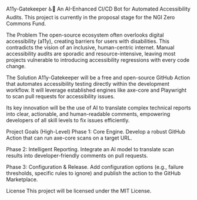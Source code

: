 A11y-Gatekeeper ♿️🤖
An AI-Enhanced CI/CD Bot for Automated Accessibility Audits. This project is currently in the proposal stage for the NGI Zero Commons Fund.

The Problem
The open-source ecosystem often overlooks digital accessibility (a11y), creating barriers for users with disabilities. This contradicts the vision of an inclusive, human-centric internet. Manual accessibility audits are sporadic and resource-intensive, leaving most projects vulnerable to introducing accessibility regressions with every code change.

The Solution
A11y-Gatekeeper will be a free and open-source GitHub Action that automates accessibility testing directly within the development workflow. It will leverage established engines like axe-core and Playwright to scan pull requests for accessibility issues.

Its key innovation will be the use of AI to translate complex technical reports into clear, actionable, and human-readable comments, empowering developers of all skill levels to fix issues efficiently.

Project Goals (High-Level)
Phase 1: Core Engine. Develop a robust GitHub Action that can run axe-core scans on a target URL.

Phase 2: Intelligent Reporting. Integrate an AI model to translate scan results into developer-friendly comments on pull requests.

Phase 3: Configuration & Release. Add configuration options (e.g., failure thresholds, specific rules to ignore) and publish the action to the GitHub Marketplace.

License
This project will be licensed under the MIT License.
